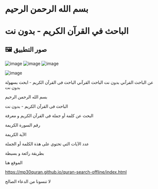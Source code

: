 # بسم الله الرحمن الرحيم

# **الباحث في القرآن الكريم - بدون نت**

## 🖼️ **صور التطبيق**

![image](https://github.com/user-attachments/assets/bc35f4cf-1ed1-436d-a3dd-b7a060dbc983)
![image](https://github.com/user-attachments/assets/b793a94c-c443-4474-9b23-8a6eb926f75e)
![image](https://github.com/user-attachments/assets/7d0c78d5-cff0-49cc-b899-02fedd4c3625)

![image](https://github.com/user-attachments/assets/70d3bcce-7986-4960-96a3-7e45563b8449)


عن الباحث القرآني بدون نت
الباحث القرآني الباحث فى القرآن الكريم - ابحث بسهولة بدون نت

بسم الله الرحمن الرحيم

الباحث فى القرآن الكريم - بدون نت

البحث عن كلمة أو جملة فى القرآن الكريم و معرفة

رقم السورة الكريمة

الآية الكريمة

عدد الآيات التي تحتوي على هذة الكلمة أو الجملة

بطريقة رائعة و بسيطة

الموقع هنا

https://mp30quran.github.io/quran-search-offline/index.html


لا تنسونا من الدعاء الصالح
